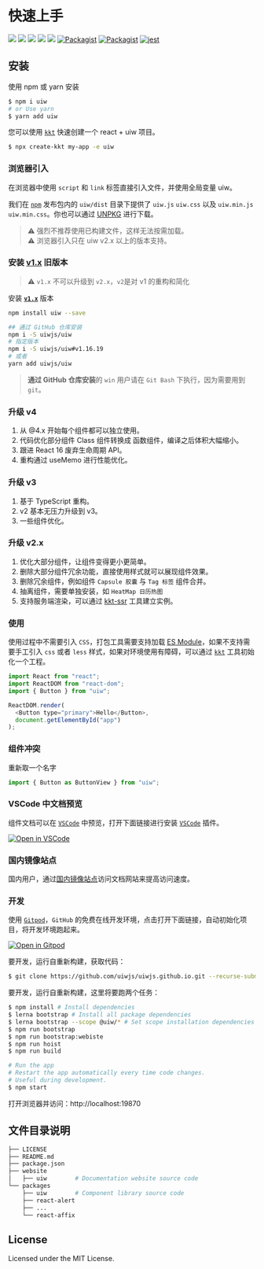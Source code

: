 # 快速上手

[![](https://api.travis-ci.org/uiwjs/uiw.svg?branch=master)](https://travis-ci.org/uiwjs/uiw/builds) [![](https://img.shields.io/github/issues/uiwjs/uiw.svg)](https://github.com/uiwjs/uiw/issues) [![](https://img.shields.io/github/forks/uiwjs/uiw.svg)](https://github.com/uiwjs/uiw/network) [![](https://img.shields.io/github/stars/uiwjs/uiw.svg)](https://github.com/uiwjs/uiw/stargazers) [![](https://img.shields.io/github/release/uiwjs/uiw.svg)](https://github.com/uiwjs/uiw/releases) [![Packagist](https://img.shields.io/dub/l/vibe-d.svg)](https://github.com/uiwjs/uiw) [![Packagist](https://img.shields.io/npm/v/uiw.svg)](https://www.npmjs.com/package/uiw) [![jest](https://facebook.github.io/jest/img/jest-badge.svg)](https://github.com/facebook/jest)

## 安装

使用 npm 或 yarn 安装

```bash
$ npm i uiw
# or Use yarn
$ yarn add uiw
```

您可以使用 [`kkt`](https://github.com/kktjs/kkt) 快速创建一个 react + uiw 项目。

```bash
$ npx create-kkt my-app -e uiw
```

### 浏览器引入

在浏览器中使用 `script` 和 `link` 标签直接引入文件，并使用全局变量 uiw。

我们在 [`npm`](https://www.npmjs.com/package/uiw) 发布包内的 `uiw/dist` 目录下提供了 `uiw.js` `uiw.css` 以及 `uiw.min.js` `uiw.min.css`。你也可以通过 [UNPKG](https://unpkg.com/uiw/dist/) 进行下载。

> ⚠️ 强烈不推荐使用已构建文件，这样无法按需加载。  
> ⚠️ 浏览器引入只在 uiw v2.x 以上的版本支持。

### 安装 [**v1.x**](https://unpkg.com/uiw@1.16.19/dist/index.html#/cn/quick-start) 旧版本

> ⚠️ `v1.x` 不可以升级到 `v2.x`，`v2`是对 v1 的重构和简化

安装 [**`v1.x`**](https://unpkg.com/uiw/dist/index.html#/cn/quick-start) 版本

```bash
npm install uiw --save

## 通过 GitHub 仓库安装
npm i -S uiwjs/uiw
# 指定版本
npm i -S uiwjs/uiw#v1.16.19
# 或者
yarn add uiwjs/uiw
```

> **通过 GitHub 仓库安装**的 `win` 用户请在 `Git Bash` 下执行，因为需要用到 `git`。

### 升级 v4

1. 从 @4.x 开始每个组件都可以独立使用。
2. 代码优化部分组件 Class 组件转换成 函数组件，编译之后体积大幅缩小。
3. 跟进 React 16 废弃生命周期 API。
4. 重构通过 useMemo 进行性能优化。

### 升级 v3

1. 基于 TypeScript 重构。
2. v2 基本无压力升级到 v3。
3. 一些组件优化。

### 升级 v2.x

1. 优化大部分组件，让组件变得更小更简单。
2. 删除大部分组件冗余功能，直接使用样式就可以展现组件效果。
3. 删除冗余组件，例如组件 `Capsule 胶囊` 与 `Tag 标签` 组件合并。
4. 抽离组件，需要单独安装，如 `HeatMap 日历热图`
5. 支持服务端渲染，可以通过 [kkt-ssr](https://github.com/kktjs/kkt-ssr) 工具建立实例。

### 使用

使用过程中不需要引入 `CSS`，打包工具需要支持加载 [ES Module](https://github.com/rollup/rollup/wiki/pkg.module)，如果不支持需要手工引入 `css` 或者 `less` 样式，如果对环境使用有障碍，可以通过 [`kkt`](#/guide/kkt) 工具初始化一个工程。

```js
import React from "react";
import ReactDOM from "react-dom";
import { Button } from "uiw";

ReactDOM.render(
  <Button type="primary">Hello</Button>,
  document.getElementById("app")
);
```

### 组件冲突

重新取一个名字

```js
import { Button as ButtonView } from "uiw";
```

### VSCode 中文档预览

组件文档可以在 [`VSCode`](https://marketplace.visualstudio.com/items?itemName=uiw.uiw) 中预览，打开下面链接进行安装 [`VSCode`](https://marketplace.visualstudio.com/items?itemName=uiw.uiw) 插件。

[![Open in VSCode](https://jaywcjlove.github.io/sb/open/open-in-vscode.svg)](https://marketplace.visualstudio.com/items?itemName=uiw.uiw)

### 国内镜像站点

国内用户，通过[国内镜像站点](http://uiw.gitee.io/)访问文档网站来提高访问速度。

### 开发

使用 [`Gitpod`](https://gitpod.io)，`GitHub` 的免费在线开发环境，点击打开下面链接，自动初始化项目，将开发环境跑起来。

[![Open in Gitpod](https://gitpod.io/button/open-in-gitpod.svg)](https://gitpod.io/#https://github.com/uiwjs/uiwjs.github.io)

要开发，运行自重新构建，获取代码：

```bash
$ git clone https://github.com/uiwjs/uiwjs.github.io.git --recurse-submodules
```

要开发，运行自重新构建，这里将要跑两个任务：

```bash
$ npm install # Install dependencies
$ lerna bootstrap # Install all package dependencies
$ lerna bootstrap --scope @uiw/* # Set scope installation dependencies
$ npm run bootstrap
$ npm run bootstrap:webiste
$ npm run hoist
$ npm run build
```

```bash
# Run the app
# Restart the app automatically every time code changes.
# Useful during development.
$ npm start
```

打开浏览器并访问：http://localhost:19870

## 文件目录说明

```bash
├── LICENSE
├── README.md
├── package.json
├── website
│   ├── uiw        # Documentation website source code
└── packages
    ├── uiw        # Component library source code
    ├── react-alert
    ├── ...
    └── react-affix
```

## License

Licensed under the MIT License.
